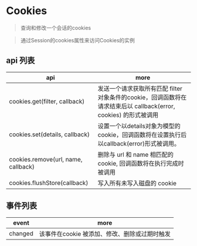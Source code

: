 # Cookies

> 查询和修改一个会话的cookies

> 通过Session的cookies属性来访问Cookies的实例


## api 列表

| api                                 | more                                                                                                             |
| ----------------------------------- | ---------------------------------------------------------------------------------------------------------------- |
| cookies.get(filter, callback)       | 发送一个请求获取所有匹配 filter 对象条件的cookie，回调函数将在请求结束后以 callback(error, cookies) 的形式被调用 |
| cookies.set(details, callback)      | 设置一个以details对象为模型的cookie，回调函数将在设置执行后以callback(error)形式被调用。                         |
| cookies.remove(url, name, callback) | 删除与 url 和 name 相匹配的 cookie, 回调函数将在执行完成时被调用                                                 |
| cookies.flushStore(callback)        | 写入所有未写入磁盘的 cookie                                                                                      |

## 事件列表

| event   | more                                          |
| ------- | --------------------------------------------- |
| changed | 该事件在cookie 被添加、修改、删除或过期时触发 |